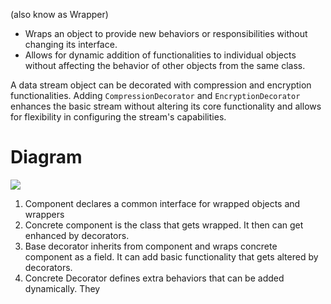 (also know as Wrapper)

- Wraps an object to provide new behaviors or responsibilities without changing its interface.
- Allows for dynamic addition of functionalities to individual objects without affecting the behavior of other objects from the same class.

A data stream object can be decorated with compression and encryption functionalities. Adding `CompressionDecorator` and `EncryptionDecorator` enhances the basic stream without altering its core functionality and allows for flexibility in configuring the stream's capabilities.

# Diagram

![](https://i.imgur.com/lHeq7py.png)
1. Component declares a common interface for wrapped objects and wrappers
2. Concrete component is the class that gets wrapped. It then can get enhanced by decorators.
3. Base decorator inherits from component and wraps concrete component as a field. It can add basic functionality that gets altered by decorators.
4. Concrete Decorator defines extra behaviors that can be added dynamically. They 
